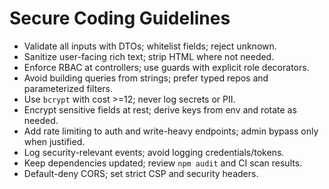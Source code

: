 # Secure Coding Guidelines

- Validate all inputs with DTOs; whitelist fields; reject unknown.
- Sanitize user-facing rich text; strip HTML where not needed.
- Enforce RBAC at controllers; use guards with explicit role decorators.
- Avoid building queries from strings; prefer typed repos and parameterized filters.
- Use `bcrypt` with cost >=12; never log secrets or PII.
- Encrypt sensitive fields at rest; derive keys from env and rotate as needed.
- Add rate limiting to auth and write-heavy endpoints; admin bypass only when justified.
- Log security-relevant events; avoid logging credentials/tokens.
- Keep dependencies updated; review `npm audit` and CI scan results.
- Default-deny CORS; set strict CSP and security headers.

